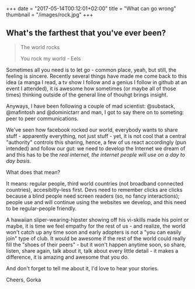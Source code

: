 +++
date = "2017-05-14T00:12:01+02:00"
title = "What can go wrong"
thumbnail = "/images/rock.jpg"
+++

## What's the farthest that you've ever been?

> The world rocks
>
> You rock my world - Eels


Sometimes all you need is to let go - common place, yeah, but still, the feeling is sincere. Recently several things have made me come back to this idea (a manga I read, a tv show I follow and a genius I follow in github at an event I attended), it is awesome how sometimes (or maybe all of those times) thinking outside of the general line of thouhgt brings insight.

Anyways, I have been following a couple of mad scientist: @substack, @mafintosh and @dominictarr and man, I got to say there on to someting: peer to peer communications.

We've seen how facebook rocked our world, everybody wants to share stuff - apparently everything, not just stuff - yet, it is not cool that a central "authority" controls this sharing, hence, a few of us react accordingly (pun intended) and follow our gut: we need to develop the Internet we dream of and this has to be the *real internet, the internet people will use on a day to day basis*.

What does that mean?

It means: regular people, third world countries (not broadband connected countries), accesibitly-less first. Devs need to remember clicks are clicks because a blind people need screen readers (so, no fancy interactions); people use and will continue using the websites we develop, and this need to be regular-people friendly.

A hawaiian sliper-wearing-hipster showing off his vi-skills made his point or maybe, it is time we feel empathy for the rest of us - and realize, the world won't catch up any time soon and early adopters is not a "you can easily join" type of club. It would be awesome if the rest of the world could really fill the "shoes of their peers" - but it won't happen anytime soon, so share, listen, share again, talk about it, talk about every little detail - it makes a difference, it is amazing and awesome that you do.

And don't forget to tell me about it, I'd love to hear your stories.

Cheers,
Gorka
